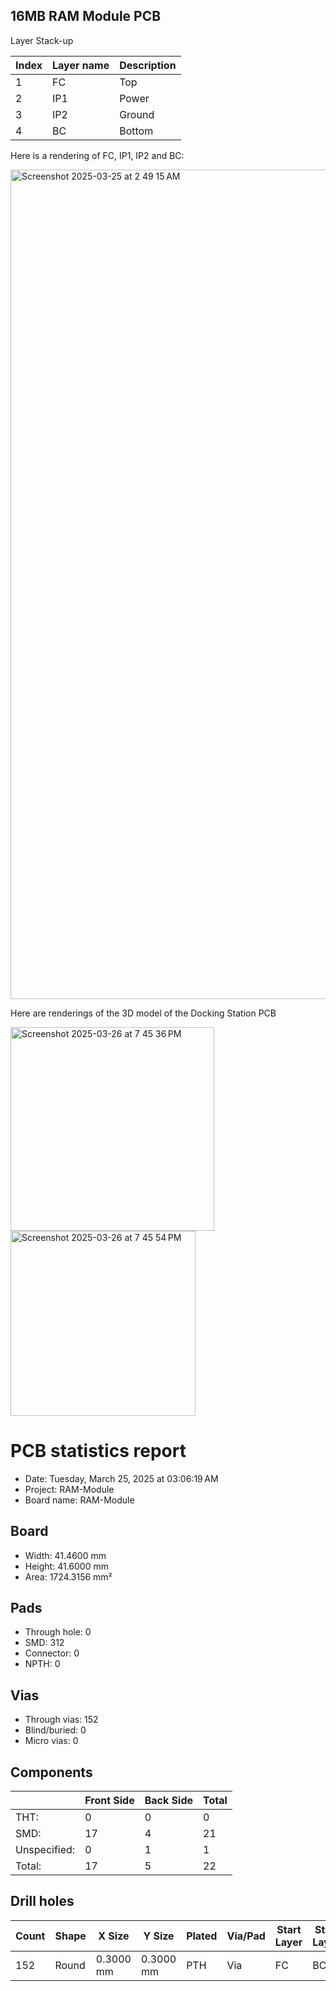 ## 16MB RAM Module PCB

Layer Stack-up

| Index | Layer name | Description  |
| ----- | ---------- | ------------ |
| 1     | FC         | Top          |
| 2     | IP1        | Power        |
| 3     | IP2        | Ground       |
| 4     | BC         | Bottom       |

Here is a rendering of FC, IP1, IP2 and BC:

<img width="1327" alt="Screenshot 2025-03-25 at 2 49 15 AM" src="https://github.com/user-attachments/assets/5bf631d0-53a0-41b2-9828-6ef741e88515" />

Here are renderings of the 3D model of the Docking Station PCB

<img width="326" alt="Screenshot 2025-03-26 at 7 45 36 PM" src="https://github.com/user-attachments/assets/efaedb90-73ea-4eac-bbd2-028632cf3109" />

<img width="296" alt="Screenshot 2025-03-26 at 7 45 54 PM" src="https://github.com/user-attachments/assets/253eef10-01b8-4cc8-b747-42a8c96a1ad1" />

PCB statistics report
=====================
- Date: Tuesday, March 25, 2025 at 03:06:19 AM
- Project: RAM-Module
- Board name: RAM-Module

Board
-----
- Width: 41.4600 mm
- Height: 41.6000 mm
- Area: 1724.3156 mm²

Pads
----
- Through hole: 0
- SMD: 312
- Connector: 0
- NPTH: 0

Vias
----
- Through vias: 152
- Blind/buried: 0
- Micro vias: 0

Components
----------

|              | Front Side | Back Side | Total |
|--------------|------------|-----------|-------|
|THT:          |          0 |         0 |     0 |
|SMD:          |         17 |         4 |    21 |
|Unspecified:  |          0 |         1 |     1 |
|Total:        |         17 |         5 |    22 |

Drill holes
-----------

| Count | Shape |    X Size |    Y Size | Plated | Via/Pad | Start Layer | Stop Layer |
|-------|-------|-----------|-----------|--------|---------|-------------|------------|
|   152 | Round | 0.3000 mm | 0.3000 mm |    PTH |     Via |          FC |         BC |
